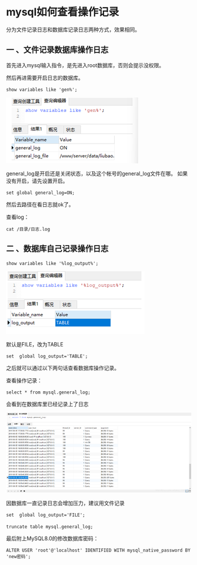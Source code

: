 # mysql如何查看操作记录

分为文件记录日志和数据库记录日志两种方式，效果相同。

## 一 、文件记录数据库操作日志

首先进入mysql输入指令，是先进入root数据库，否则会提示没权限。

然后再进需要开启日志的数据库。

```mysql
show variables like 'gen%';
```

![image-20211114010255065](mysql如何查看操作记录.assets/image-20211114010255065.png)

general_log是开启还是关闭状态，以及这个帐号的general_log文件在哪。
如果没有开启，请先设置开启。

```mysql
set global general_log=ON;
```

然后去路径在看日志就ok了。

查看log：

```shell
cat /目录/日志.log
```

## 二 、数据库自己记录操作日志

```mysql
show variables like '%log_output%';
```

![image-20211114010525029](mysql如何查看操作记录.assets/image-20211114010525029.png)

默认是FILE，改为TABLE

```mysql
set  global log_output='TABLE';
```

之后就可以通过以下两句话查看数据库操作记录。

查看操作记录：

```mysql
select * from mysql.general_log;
```

会看到在数据库里已经记录上了日志

![image-20211114010616035](mysql如何查看操作记录.assets/image-20211114010616035.png)

因数据库一直记录日志会增加压力，建议用文件记录

```mysql
set  global log_output='FILE';

truncate table mysql.general_log;
```

最后附上MySQL8.0的修改数据库密码：

```mysql
ALTER USER 'root'@'localhost' IDENTIFIED WITH mysql_native_password BY 'new密码';  
```